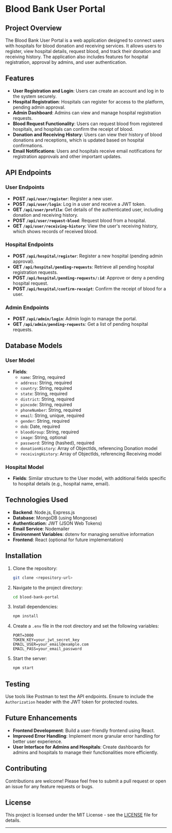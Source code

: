 

# Blood Bank User Portal

## Project Overview

The Blood Bank User Portal is a web application designed to connect users with hospitals for blood donation and receiving services. It allows users to register, view hospital details, request blood, and track their donation and receiving history. The application also includes features for hospital registration, approval by admins, and user authentication.

## Features

- **User Registration and Login**: Users can create an account and log in to the system securely.
- **Hospital Registration**: Hospitals can register for access to the platform, pending admin approval.
- **Admin Dashboard**: Admins can view and manage hospital registration requests.
- **Blood Request Functionality**: Users can request blood from registered hospitals, and hospitals can confirm the receipt of blood.
- **Donation and Receiving History**: Users can view their history of blood donations and receptions, which is updated based on hospital confirmations.
- **Email Notifications**: Users and hospitals receive email notifications for registration approvals and other important updates.

## API Endpoints

### User Endpoints

- **POST `/api/user/register`**: Register a new user.
- **POST `/api/user/login`**: Log in a user and receive a JWT token.
- **GET `/api/user/profile`**: Get details of the authenticated user, including donation and receiving history.
- **POST `/api/user/request-blood`**: Request blood from a hospital. 
- **GET `/api/user/receiving-history`**: View the user's receiving history, which shows records of received blood.

### Hospital Endpoints

- **POST `/api/hospital/register`**: Register a new hospital (pending admin approval).
- **GET `/api/hospital/pending-requests`**: Retrieve all pending hospital registration requests.
- **POST `/api/hospital/pending-requests/:id`**: Approve or deny a pending hospital request.
- **POST `/api/hospital/confirm-receipt`**: Confirm the receipt of blood for a user.

### Admin Endpoints

- **POST `/api/admin/login`**: Admin login to manage the portal.
- **GET `/api/admin/pending-requests`**: Get a list of pending hospital requests.

## Database Models

### User Model

- **Fields**:
  - `name`: String, required
  - `address`: String, required
  - `country`: String, required
  - `state`: String, required
  - `district`: String, required
  - `pincode`: String, required
  - `phoneNumber`: String, required
  - `email`: String, unique, required
  - `gender`: String, required
  - `dob`: Date, required
  - `bloodGroup`: String, required
  - `image`: String, optional
  - `password`: String (hashed), required
  - `donationHistory`: Array of ObjectIds, referencing Donation model
  - `receivingHistory`: Array of ObjectIds, referencing Receiving model

### Hospital Model

- **Fields**: Similar structure to the User model, with additional fields specific to hospital details (e.g., hospital name, email).

## Technologies Used

- **Backend**: Node.js, Express.js
- **Database**: MongoDB (using Mongoose)
- **Authentication**: JWT (JSON Web Tokens)
- **Email Service**: Nodemailer
- **Environment Variables**: dotenv for managing sensitive information
- **Frontend**: React (optional for future implementation)

## Installation

1. Clone the repository:
   ```bash
   git clone <repository-url>
   ```
2. Navigate to the project directory:
   ```bash
   cd blood-bank-portal
   ```
3. Install dependencies:
   ```bash
   npm install
   ```
4. Create a `.env` file in the root directory and set the following variables:
   ```plaintext
   PORT=3000
   TOKEN_KEY=your_jwt_secret_key
   EMAIL_USER=your_email@example.com
   EMAIL_PASS=your_email_password
   ```
5. Start the server:
   ```bash
   npm start
   ```

## Testing

Use tools like Postman to test the API endpoints. Ensure to include the `Authorization` header with the JWT token for protected routes.

## Future Enhancements

- **Frontend Development**: Build a user-friendly frontend using React.
- **Improved Error Handling**: Implement more granular error handling for better user experience.
- **User Interface for Admins and Hospitals**: Create dashboards for admins and hospitals to manage their functionalities more efficiently.

## Contributing

Contributions are welcome! Please feel free to submit a pull request or open an issue for any feature requests or bugs.

## License

This project is licensed under the MIT License - see the [LICENSE](LICENSE) file for details.

---
